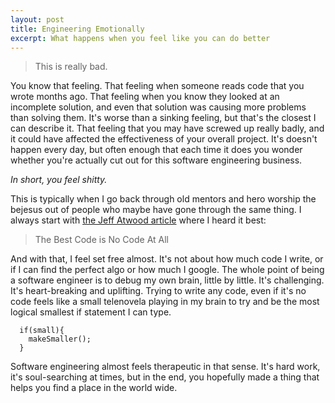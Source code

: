 ```yaml
---
layout: post
title: Engineering Emotionally
excerpt: What happens when you feel like you can do better
---
```


> This is really bad.

You know that feeling. That feeling when someone reads code that you wrote months ago. That feeling when you know they looked at an incomplete solution, and even that solution was causing more problems than solving them. It's worse than a sinking feeling, but that's the closest I can describe it. That feeling that you may have screwed up really badly, and it could have affected the effectiveness of your overall project. It's doesn't happen every day, but often enough that each time it does you wonder whether you're actually cut out for this software engineering business.

_In short, you feel shitty._

This is typically when I go back through old mentors and hero worship the bejesus out of people who maybe have gone through the same thing. I always start with [the Jeff Atwood article](https://blog.codinghorror.com/the-best-code-is-no-code-at-all/) where I heard it best:

> The Best Code is No Code At All

And with that, I feel set free almost. It's not about how much code I write, or if I can find the perfect algo or how much I google. The whole point of being a software engineer is to debug my own brain, little by little. It's challenging. It's heart-breaking and uplifting. Trying to write any code, even if it's no code feels like a small telenovela playing in my brain to try and be the most logical smallest if statement I can type.

```
  if(small){
    makeSmaller();
  }
```
Software engineering almost feels therapeutic in that sense. It's hard work, it's soul-searching at times, but in the end, you hopefully made a thing that helps you find a place in the world wide.
